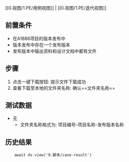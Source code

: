 [[0.视图/1.PE/用例视图]] | [[0.视图/1.PE/迭代视图]]

## 前置条件

- 在A1886项目的版本发布中
- 版本发布中存在一个发布版本
- 发布版本中输出资料和设计文档中都有文件

## 步骤

1. 点击一键下载按钮: 提示文件下载成功
2. 查看下载至本地的文件夹名称: 确认==文件夹名称== 

## 测试数据

- 无
	- 文件夹名称格式为: 项目编号-项目名称-发布版本名称

## 历史结果

```dataviewjs
    await dv.view('9.脚本/case-result')
```
